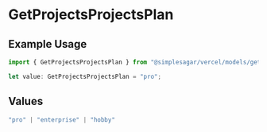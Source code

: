# GetProjectsProjectsPlan

## Example Usage

```typescript
import { GetProjectsProjectsPlan } from "@simplesagar/vercel/models/getprojectsop.js";

let value: GetProjectsProjectsPlan = "pro";
```

## Values

```typescript
"pro" | "enterprise" | "hobby"
```